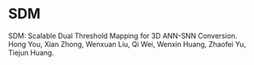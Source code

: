 # SDM
SDM: Scalable Dual Threshold Mapping for 3D ANN-SNN Conversion.<br />
Hong You, Xian Zhong, Wenxuan Liu, Qi Wei, Wenxin Huang, Zhaofei Yu, Tiejun Huang.
